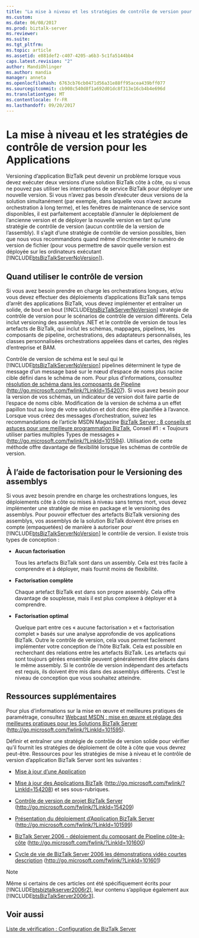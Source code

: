 ```yaml
---
title: "La mise à niveau et les stratégies de contrôle de version pour les Applications | Documents Microsoft"
ms.custom: 
ms.date: 06/08/2017
ms.prod: biztalk-server
ms.reviewer: 
ms.suite: 
ms.tgt_pltfrm: 
ms.topic: article
ms.assetid: e881def2-c407-4205-a6b3-5c1fa5144bb4
caps.latest.revision: "2"
author: MandiOhlinger
ms.author: mandia
manager: anneta
ms.openlocfilehash: 6763cb76cb0471d56a31e88ff95acea439bff077
ms.sourcegitcommit: cb908c540d8f1a692d01dc8f313e16cb4b4e696d
ms.translationtype: MT
ms.contentlocale: fr-FR
ms.lasthandoff: 09/20/2017
---
```

# <a name="upgrading-and-versioning-strategies-for-applications"></a>La mise à niveau et les stratégies de contrôle de version pour les Applications
Versioning d’application BizTalk peut devenir un problème lorsque vous devez exécuter deux versions d’une solution BizTalk côte à côte, ou si vous ne pouvez pas utiliser les interruptions de service BizTalk pour déployer une nouvelle version. Si vous n’avez pas besoin d’exécuter deux versions de la solution simultanément (par exemple, dans laquelle vous n’avez aucune orchestration à long terme), et les fenêtres de maintenance de service sont disponibles, il est parfaitement acceptable d’annuler le déploiement de l’ancienne version et de déployer la nouvelle version en tant qu’une stratégie de contrôle de version (aucun contrôle de la version de l’assembly). Il s’agit d’une stratégie de contrôle de version possibles, bien que nous vous recommandons quand même d’incrémenter le numéro de version de fichier (pour vous permettre de savoir quelle version est déployée sur les ordinateurs exécutant [!INCLUDE[btsBizTalkServerNoVersion](../includes/btsbiztalkservernoversion-md.md)]).  
  
## <a name="when-to-use-versioning"></a>Quand utiliser le contrôle de version  
 Si vous avez besoin prendre en charge les orchestrations longues, et/ou vous devez effectuer des déploiements d’applications BizTalk sans temps d’arrêt des applications BizTalk, vous devez implémenter et entraîner un solide, de bout en bout [!INCLUDE[btsBizTalkServerNoVersion](../includes/btsbiztalkservernoversion-md.md)] stratégie de contrôle de version pour le scénarios de contrôle de version différents. Cela inclut versioning des assemblys .NET et le contrôle de version de tous les artefacts de BizTalk, qui inclut les schémas, mappages, pipelines, les composants de pipeline, orchestrations, des adaptateurs personnalisés, les classes personnalisées orchestrations appelées dans et cartes, des règles d’entreprise et BAM.  
  
 Contrôle de version de schéma est le seul qui le [!INCLUDE[btsBizTalkServerNoVersion](../includes/btsbiztalkservernoversion-md.md)] pipelines déterminent le type de message d’un message basé sur le nœud d’espace de noms plus racine cible défini dans le schéma de nom. Pour plus d’informations, consultez [résolution de schéma dans les composants de Pipeline](http://go.microsoft.com/fwlink/?LinkId=154207) (http://go.microsoft.com/fwlink/?LinkId=154207). Si vous avez besoin pour la version de vos schémas, un indicateur de version doit faire partie de l’espace de noms cible. Modification de la version de schéma a un effet papillon tout au long de votre solution et doit donc être planifiée à l’avance. Lorsque vous créez des messages d’orchestration, suivez les recommandations de l’article MSDN Magazine [BizTalk Server : 8 conseils et astuces pour une meilleure programmation BizTalk](http://go.microsoft.com/fwlink/?LinkId=101594), Conseil #1 : « Toujours utiliser parties multiples Types de messages » (http://go.microsoft.com/fwlink/?LinkId=101594). Utilisation de cette méthode offre davantage de flexibilité lorsque les schémas de contrôle de version.  
  
## <a name="using-factoring-for-assembly-versioning"></a>À l’aide de factorisation pour le Versioning des assemblys  
 Si vous avez besoin prendre en charge les orchestrations longues, les déploiements côte à côte ou mises à niveau sans temps mort, vous devez implémenter une stratégie de mise en package et le versioning des assemblys. Pour pouvoir effectuer des artefacts BizTalk versioning des assemblys, vos assemblys de la solution BizTalk doivent être prises en compte (empaquetées) de manière à autoriser pour [!INCLUDE[btsBizTalkServerNoVersion](../includes/btsbiztalkservernoversion-md.md)] le contrôle de version.  Il existe trois types de conception :  
  
-   **Aucun factorisation**  
  
     Tous les artefacts BizTalk sont dans un assembly. Cela est très facile à comprendre et à déployer, mais fournit moins de flexibilité.  
  
-   **Factorisation complète**  
  
     Chaque artefact BizTalk est dans son propre assembly. Cela offre davantage de souplesse, mais il est plus complexe à déployer et à comprendre.  
  
-   **Factorisation optimal**  
  
     Quelque part entre ces « aucune factorisation » et « factorisation complet » basés sur une analyse approfondie de vos applications BizTalk. Outre le contrôle de version, cela vous permet facilement implémenter votre conception de l’hôte BizTalk. Cela est possible en recherchant des relations entre les artefacts BizTalk. Les artefacts qui sont toujours gérées ensemble peuvent généralement être placés dans le même assembly. Si le contrôle de version indépendant des artefacts est requis, ils doivent être mis dans des assemblys différents. C’est le niveau de conception que vous souhaitez atteindre.  
  
## <a name="additional-resources"></a>Ressources supplémentaires  
 Pour plus d’informations sur la mise en œuvre et meilleures pratiques de paramétrage, consultez [Webcast MSDN : mise en œuvre et réglage des meilleures pratiques pour les Solutions BizTalk Server](http://go.microsoft.com/fwlink/?LinkId=101595) (http://go.microsoft.com/fwlink/?LinkId=101595).  
  
 Définir et entraîner une stratégie de contrôle de version solide pour vérifier qu’il fournit les stratégies de déploiement de côte à côte que vous devrez peut-être. Ressources pour les stratégies de mise à niveau et le contrôle de version d’application BizTalk Server sont les suivantes :  
  
-   [Mise à jour d’une Application](../technical-guides/updating-an-application.md)  
  
-   [Mise à jour des Applications BizTalk](http://go.microsoft.com/fwlink/?LinkId=154208) (http://go.microsoft.com/fwlink/?LinkId=154208) et ses sous-rubriques.  
  
-   [Contrôle de version de projet BizTalk Server](http://go.microsoft.com/fwlink/?LinkId=154209) (http://go.microsoft.com/fwlink/?LinkId=154209)  
  
-   [Présentation du déploiement d’Application BizTalk Server](http://go.microsoft.com/fwlink/?LinkId=101599) (http://go.microsoft.com/fwlink/?LinkId=101599)  
  
-   [BizTalk Server 2006 - déploiement du composant de Pipeline côte-à-côte](http://go.microsoft.com/fwlink/?LinkId=101600) (http://go.microsoft.com/fwlink/?LinkId=101600)  
  
-   [Cycle de vie de BizTalk Server 2006 les démonstrations vidéo courtes description](http://go.microsoft.com/fwlink/?LinkId=101601) (http://go.microsoft.com/fwlink/?LinkId=101601)  
  
> [!NOTE]  
>  Même si certains de ces articles ont été spécifiquement écrits pour [!INCLUDE[btsbiztalkserver2006r2](../includes/btsbiztalkserver2006r2-md.md)], leur contenu s’applique également aux [!INCLUDE[btsBizTalkServer2006r3](../includes/btsbiztalkserver2006r3-md.md)].  
  
## <a name="see-also"></a>Voir aussi  
 [Liste de vérification : Configuration de BizTalk Server](../technical-guides/checklist-configuring-biztalk-server.md)